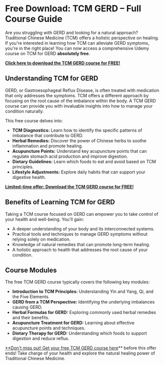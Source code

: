 # Free Download: TCM GERD – Full Course Guide

Are you struggling with GERD and looking for a natural approach? Traditional Chinese Medicine (TCM) offers a holistic perspective on healing. If you're interested in learning how TCM can alleviate GERD symptoms, you're in the right place! You can now access a comprehensive Udemy course on TCM for GERD **absolutely free**.

[**Click here to download the TCM GERD course for FREE!**](https://udemywork.com/tcm-gerd)

## Understanding TCM for GERD

GERD, or Gastroesophageal Reflux Disease, is often treated with medication that only addresses the symptoms. TCM offers a different approach by focusing on the root cause of the imbalance within the body. A TCM GERD course can provide you with invaluable insights into how to manage your condition naturally.

This free course delves into:

*   **TCM Diagnostics:** Learn how to identify the specific patterns of imbalance that contribute to GERD.
*   **Herbal Remedies:** Discover the power of Chinese herbs to soothe inflammation and promote healing.
*   **Acupuncture Points:** Understand key acupuncture points that can regulate stomach acid production and improve digestion.
*   **Dietary Guidelines:** Learn which foods to eat and avoid based on TCM principles.
*   **Lifestyle Adjustments:** Explore daily habits that can support your digestive health.

[**Limited-time offer: Download the TCM GERD course for FREE!**](https://udemywork.com/tcm-gerd)

## Benefits of Learning TCM for GERD

Taking a TCM course focused on GERD can empower you to take control of your health and well-being. You'll gain:

*   A deeper understanding of your body and its interconnected systems.
*   Practical tools and techniques to manage GERD symptoms without relying solely on medication.
*   Knowledge of natural remedies that can promote long-term healing.
*   A holistic approach to health that addresses the root cause of your condition.

## Course Modules

The free TCM GERD course typically covers the following key modules:

*   **Introduction to TCM Principles:** Understanding Yin and Yang, Qi, and the Five Elements.
*   **GERD from a TCM Perspective:** Identifying the underlying imbalances causing GERD.
*   **Herbal Formulas for GERD:** Exploring commonly used herbal remedies and their benefits.
*   **Acupuncture Treatment for GERD:** Learning about effective acupuncture points and techniques.
*   **Dietary Therapy for GERD:** Understanding which foods to support digestion and reduce reflux.

[**Don't miss out! Get your free TCM GERD course here](https://udemywork.com/tcm-gerd)** before this offer ends! Take charge of your health and explore the natural healing power of Traditional Chinese Medicine.
